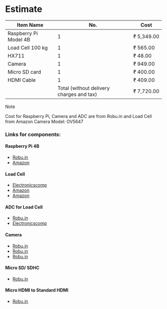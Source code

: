 # Estimate

| Item Name | No. | Cost |
|---|---|---|
| Raspberry Pi Model 4B    | 1 | ₹ 5,349.00 |
| Load Cell 100 kg | 1 | ₹ 565.00 |
| HX711 | 1 | ₹ 48.00 |
| Camera | 1 | ₹ 949.00 |
| Micro SD card | 1 | ₹ 400.00 |
| HDMI Cable | 1 | ₹ 409.00 |
| | Total (without delivery charges and tax) | ₹ 7,720.00 |

>[!NOTE]   
>Cost for Raspberry Pi, Camera and ADC are from Robu.in and Load Cell from Amazon
>Camera Model: OV5647

### Links for components:

#### Raspberry Pi 4B

- [Robu.in](https://robu.in/product/raspberry-pi-4-model-b-with-4-gb-ram/)
- [Amazon](https://www.amazon.com/Raspberry-Model-2019-Quad-Bluetooth/dp/B07TC2BK1X)

#### Load Cell

- [Electronicscomp](https://www.electronicscomp.com/100kg-load-cell-electronic-weighing-scale-sensor)
- [Amazon](https://www.amazon.in/Segolike-Platform-Electronic-Weighing-Sensor/dp/B071DV3MD5/ref=sr_1_8?keywords=load+cell+100kg&qid=1695630960&sr=8-8)
- [Amazon](https://www.amazon.in/SunRobotics-Load-Cell-Weighing-Sensor/dp/B08RWLSWGP/ref=sr_1_4?keywords=load+cell+100kg&qid=1695630960&sr=8-4)

#### ADC for Load Cell

- [Robu.in](https://robu.in/product/hx711-weighing-sensor-dual-channel-24-bit-precision-ad-weight-pressure-sensor/)
- [Electronicscomp](https://www.electronicscomp.com/hx711-load-cell-amplifier-module)

#### Camera

- [Robu.in](https://robu.in/product/ov5647-5mp-ir-cut-camera-for-raspberry-pi-3-with-automatic-day-night-mode-switching/)
- [Robu.in](https://robu.in/product/arducam-16mp-imx519-noir-camera-module-for-all-raspberry-pi-models/)
- [Robu.in](https://robu.in/product/5mp-ov5647-sensor-adjustable-wide-angle-fish-eye-lens-night-vision-camera-for-raspberry-pi-3-b/)

#### Micro SD/ SDHC

- [Robu.in](https://robu.in/product/sandisk-micro-sd-sdhc-32gb-class-10-memory-card-with-adapter/)

#### Micro HDMI to Standard HDMI

- [Robu.in](https://robu.in/product/micro-hdmi-male-to-standard-hdmi-male-cable-for-raspberry-pi-4/)
